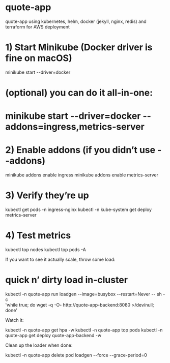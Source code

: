 # quote-app
quote-app using kubernetes, helm, docker (jekyll, nginx, redis) and terraform for AWS deployment


# 1) Start Minikube (Docker driver is fine on macOS)
minikube start --driver=docker

# (optional) you can do it all-in-one:
# minikube start --driver=docker --addons=ingress,metrics-server

# 2) Enable addons (if you didn’t use --addons)
minikube addons enable ingress
minikube addons enable metrics-server

# 3) Verify they’re up
kubectl get pods -n ingress-nginx
kubectl -n kube-system get deploy metrics-server

# 4) Test metrics
kubectl top nodes
kubectl top pods -A



If you want to see it actually scale, throw some load:

# quick n’ dirty load in-cluster
kubectl -n quote-app run loadgen --image=busybox --restart=Never -- sh -c \
  'while true; do wget -q -O- http://quote-app-backend:8080 >/dev/null; done'

Watch it:

kubectl -n quote-app get hpa -w
kubectl -n quote-app top pods
kubectl -n quote-app get deploy quote-app-backend -w

Clean up the loader when done:

kubectl -n quote-app delete pod loadgen --force --grace-period=0
